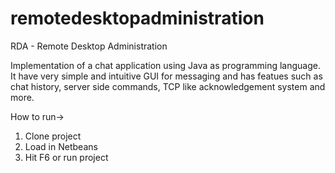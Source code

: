 # remotedesktopadministration

RDA - Remote Desktop Administration

Implementation of a chat application using Java as programming language.
It have very simple and intuitive GUI for messaging and has featues such as chat history, server side commands, TCP like acknowledgement system and more.


How to run->
1) Clone project
2) Load in Netbeans
3) Hit F6 or run project
